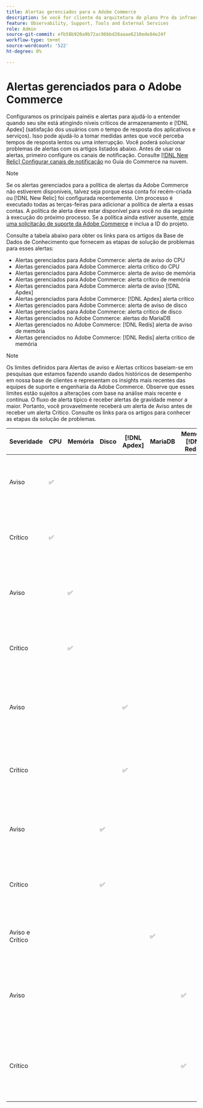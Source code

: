 ```yaml
---
title: Alertas gerenciados para o Adobe Commerce
description: Se você for cliente da arquitetura de plano Pro da infraestrutura em nuvem do Adobe Commerce, poderá usar alertas gerenciados para entender a integridade do site. Se você for um cliente de arquitetura de plano inicial do Adobe Commerce na infraestrutura em nuvem, receberá apenas alertas para as  [!DNL Apdex] condições e de taxa de erro.
feature: Observability, Support, Tools and External Services
role: Admin
source-git-commit: efb58b920a9b72ac96bbd28aaae6210ede84e24f
workflow-type: tm+mt
source-wordcount: '522'
ht-degree: 0%

---
```



# Alertas gerenciados para o Adobe Commerce


Configuramos os principais painéis e alertas para ajudá-lo a entender quando seu site está atingindo níveis críticos de armazenamento e [!DNL Apdex] (satisfação dos usuários com o tempo de resposta dos aplicativos e serviços). Isso pode ajudá-lo a tomar medidas antes que você perceba tempos de resposta lentos ou uma interrupção. Você poderá solucionar problemas de alertas com os artigos listados abaixo. Antes de usar os alertas, primeiro configure os canais de notificação. Consulte [[!DNL New Relic] Configurar canais de notificação](https://experienceleague.adobe.com/pt-br/docs/commerce-on-cloud/user-guide/monitor/new-relic/new-relic-service) no Guia do Commerce na nuvem.

>[!NOTE]
>
>Se os alertas gerenciados para a política de alertas da Adobe Commerce não estiverem disponíveis, talvez seja porque essa conta foi recém-criada ou [!DNL New Relic] foi configurada recentemente. Um processo é executado todas as terças-feiras para adicionar a política de alerta a essas contas. A política de alerta deve estar disponível para você no dia seguinte à execução do próximo processo. Se a política ainda estiver ausente, [envie uma solicitação de suporte da Adobe Commerce](https://experienceleague.adobe.com/pt-br/docs/commerce-knowledge-base/kb/help-center-guide/magento-help-center-user-guide#support-case) e inclua a ID do projeto.

Consulte a tabela abaixo para obter os links para os artigos da Base de Dados de Conhecimento que fornecem as etapas de solução de problemas para esses alertas:

* Alertas gerenciados para Adobe Commerce: alerta de aviso do CPU
* Alertas gerenciados para Adobe Commerce: alerta crítico do CPU
* Alertas gerenciados para Adobe Commerce: alerta de aviso de memória
* Alertas gerenciados para Adobe Commerce: alerta crítico de memória
* Alertas gerenciados para Adobe Commerce: alerta de aviso [!DNL Apdex]
* Alertas gerenciados para Adobe Commerce: [!DNL Apdex] alerta crítico
* Alertas gerenciados para Adobe Commerce: alerta de aviso de disco
* Alertas gerenciados para Adobe Commerce: alerta crítico de disco
* Alertas gerenciados no Adobe Commerce: alertas do MariaDB
* Alertas gerenciados no Adobe Commerce: [!DNL Redis] alerta de aviso de memória
* Alertas gerenciados no Adobe Commerce: [!DNL Redis] alerta crítico de memória

>[!NOTE]
>
>Os limites definidos para Alertas de aviso e Alertas críticos baseiam-se em pesquisas que estamos fazendo usando dados históricos de desempenho em nossa base de clientes e representam os insights mais recentes das equipes de suporte e engenharia da Adobe Commerce. Observe que esses limites estão sujeitos a alterações com base na análise mais recente e contínua. O fluxo de alerta típico é receber alertas de gravidade menor a maior. Portanto, você provavelmente receberá um alerta de Aviso antes de receber um alerta Crítico. Consulte os links para os artigos para conhecer as etapas da solução de problemas.

| Severidade | CPU | Memória | Disco | [!DNL Apdex] | MariaDB | Memória [!DNL Redis] | Artigo de solução de problemas |
|----------|-----|--------|------|-------|---------|--------------|-------------------------|
| Aviso | ✅ |        |      |       |         |              | [Alertas gerenciados para Adobe Commerce: alerta de aviso do CPU](managed-alerts-for-magento-commerce-cpu-warning-alert.md) |
| Crítico | ✅ |        |      |       |         |              | [Alertas gerenciados para Adobe Commerce: alerta crítico do CPU](managed-alerts-on-magento-commerce-cpu-critical-alert.md) |
| Aviso |     | ✅ |      |       |         |              | [Alertas gerenciados para Adobe Commerce: alerta de aviso de memória](managed-alerts-for-magento-commerce-memory-warning-alert.md) |
| Crítico |     | ✅ |      |       |         |              | [Alertas gerenciados para Adobe Commerce: alerta crítico de memória](managed-alerts-on-magento-commerce-memory-critical-alert.md) |
| Aviso |     |        |      | ✅ |         |              | [Alertas gerenciados para Adobe Commerce: [!DNL Apdex] alerta de aviso](managed-alerts-for-magento-commerce-apdex-warning-alert.md) |
| Crítico |     |        |      | ✅ |         |              | [Alertas gerenciados para Adobe Commerce: [!DNL Apdex] alerta crítico](managed-alerts-for-magento-commerce-apdex-critical-alert.md) |
| Aviso |     |        | ✅ |       |         |              | [Alertas gerenciados para Adobe Commerce: alerta de aviso de disco](managed-alerts-for-magento-commerce-disk-warning-alert.md) |
| Crítico |     |        | ✅ |       |         |              | [Alertas gerenciados para Adobe Commerce: alerta crítico de disco](managed-alerts-for-magento-commerce-disk-critical-alert.md) |
| Aviso e Crítico |     |        |      |       | ✅ |              | [Alertas gerenciados no Adobe Commerce: alertas do MariaDB](managed-alerts-on-magento-commerce-mariadb-alerts.md) |
| Aviso |     |        |      |       |         | ✅ | [Alertas gerenciados no Adobe Commerce: [!DNL Redis] alerta de aviso de memória](managed-alerts-on-magento-commerce-redis-memory-warning-alert.md) |
| Crítico |     |        |      |       |         | ✅ | [Alertas gerenciados no Adobe Commerce: [!DNL Redis] alerta crítico de memória](managed-alerts-on-magento-commerce-redis-memory-critical-alert.md) |

